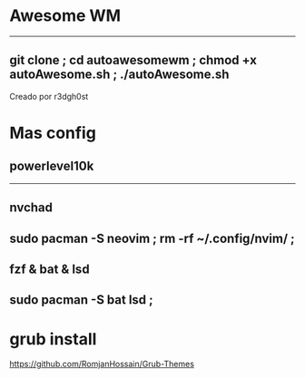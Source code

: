 # Awesome WM

------------------------------------------
git clone  ; cd autoawesomewm ; chmod +x autoAwesome.sh ; ./autoAwesome.sh
------------------------------------------

Creado por r3dgh0st

# Mas config

powerlevel10k
----------------------------------

----------------------------------

nvchad
----------------------------------
sudo pacman -S neovim ; rm -rf ~/.config/nvim/ ;
----------------------------------

fzf & bat & lsd
----------------------------------
sudo pacman -S bat lsd ; 
----------------------------------


# grub install 

https://github.com/RomjanHossain/Grub-Themes
